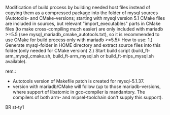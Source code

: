 Modification of build process by building needed host files instead of copying them as a compressed package into the folder of mysql sources (Autotools- and CMake-versions;  starting with mysql version 5.1 CMake files are included in sources, but relevant "import_executables" parts in CMake files (to make cross-compiling much easier) are only included with mariadb >=5.5 (see mysql_mariadb_cmake_autotools.txt), so it is recommended to use CMake for build process only with mariadb >=5.5):
How to use:
 1.) Generate mysql-folder in HOME directory and extract source files into this folder.(only needed for CMake version) 
 2.) Start build script (build_ft-arm_mysql_cmake.sh, build_ft-arm_mysql.sh or build_ft-mips_mysql.sh available). 

rem.: 
- Autotools version of Makefile patch is created for mysql-5.1.37. 
- version with mariadb/CMake will follow (up to those mariadb-versions, where support of libatomic in gcc-compiler is mandantory. The compilers of both arm- and mipsel-toolchain don't supply this support).

BR
st-ty1
